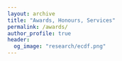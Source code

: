 ```yaml
---
layout: archive
title: "Awards, Honours, Services"
permalink: /awards/
author_profile: true
header:
  og_image: "research/ecdf.png"
---
```


